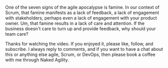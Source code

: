 One of the seven signs of the agile apocalypse is famine. In our context of Scrum, that famine manifests as a lack of feedback, a lack of engagement with stakeholders, perhaps even a lack of engagement with your product owner. Um, that famine results in a lack of care and attention. If the business doesn't care to turn up and provide feedback, why should your team care?

Thanks for watching the video. If you enjoyed it, please like, follow, and subscribe. I always reply to comments, and if you want to have a chat about this or anything else agile, Scrum, or DevOps, then please book a coffee with me through Naked Agility.
